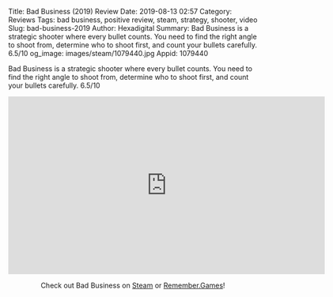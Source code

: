 Title: Bad Business (2019) Review
Date: 2019-08-13 02:57
Category: Reviews
Tags: bad business, positive review, steam, strategy, shooter, video
Slug: bad-business-2019
Author: Hexadigital
Summary: Bad Business is a strategic shooter where every bullet counts. You need to find the right angle to shoot from, determine who to shoot first, and count your bullets carefully. 6.5/10
og_image: images/steam/1079440.jpg
Appid: 1079440

Bad Business is a strategic shooter where every bullet counts. You need to find the right angle to shoot from, determine who to shoot first, and count your bullets carefully. 6.5/10

<center><iframe src="https://www.youtube.com/embed/TyJUAAx71d8?feature=oembed" allow="accelerometer; autoplay; encrypted-media; gyroscope; picture-in-picture" width="640" height="360" frameborder="0"></iframe>

Check out Bad Business on [Steam](https://store.steampowered.com/app/1079440/?curator_clanid=34633900) or [Remember.Games](https://remember.games/game/79/)!</center>